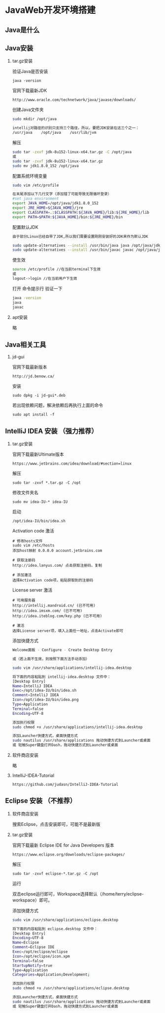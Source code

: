 # JavaWeb开发环境搭建

## Java是什么

## Java安装

1. tar.gz安装

    验证Java是否安装

    `java -version`

    官网下载最新JDK

    `http://www.oracle.com/technetwork/java/javase/downloads/`

    创建Java文件夹

    ```bash
    sudo mkdir /opt/java

    intellij对路径的识别只支持三个路径，所以，要把JDK安装在这三个之一：
    /usr/java    /opt/java    /usr/lib/jvm
    ```

    解压

    ```bash
    sudo tar -zxvf jdk-8u152-linux-x64.tar.gz -C /opt/java
    或
    sudo tar -zxvf jdk-8u152-linux-x64.tar.gz
    sudo mv jdk1.8.0_152 /opt/java
    ```

    配置系统环境变量

    ```bash
    sudo vim /etc/profile

    在末尾添加以下几行文字（添加错了可能导致无限循环登录）
    #set java environment
    export JAVA_HOME=/opt/java/jdk1.8.0_152
    export JRE_HOME=${JAVA_HOME}/jre
    export CLASSPATH=.:$CLASSPATH:${JAVA_HOME}/lib:${JRE_HOME}/lib
    export PATH=$PATH:${JAVA_HOME}/bin:${JRE_HOME}/bin
    ```

    配置默认JDK

    ```bash
    由于部分Linux已经自带了JDK,所以我们需要设置刚刚安装好的JDK来作为默认JDK

    sudo update-alternatives --install /usr/bin/java java /opt/java/jdk1.8.0_152/bin/java 300
    sudo update-alternatives --install /usr/bin/javac javac /opt/java/jdk1.8.0_152/bin/javac 300
    ```

    使生效

    ```bash
    source /etc/profile //在当前terminal下生效
    或
    logout->login //在当前用户下生效
    ```

    打开 命令提示行 验证一下

    ```bash
    java -version
    java
    javac
    ```
2. apt安装

    略

## Java相关工具

1. jd-gui

    官网下载最新版本

    `http://jd.benow.ca/`

    安装

    `sudo dpkg -i jd-gui*.deb`

    若出现依赖问题，解决依赖后再执行上面的命令

    `sudo apt install -f`

## IntelliJ IDEA 安装 （强力推荐）

1. tar.gz安装

    官网下载最新Ultimate版本

    `https://www.jetbrains.com/idea/download/#section=linux`

    解压

    `sudo tar -zxvf *.tar.gz -C /opt`

    修改文件夹名

    `sudo mv idea-IU-* idea-IU`

    启动

    `/opt/idea-IU/bin/idea.sh`

    Activation code 激活

    ```text
    # 修改hosts文件
    sudo vim /etc/hosts
    添加host映射 0.0.0.0 account.jetbrains.com

    # 获取注册码
    http://idea.lanyus.com/ 点击获取注册码，复制

    # 添加激活
    选择Activation code项，粘贴获取到的注册码

    ```

    License server 激活

    ```text
    # 可用服务器
    http://intellij.mandroid.cn/ (已不可用)
    http://idea.imsxm.com/ (已不可用)
    http://idea.iteblog.com/key.php (已不可用)

    # 激活
    选择License server项，填入上面任一地址，点击Activate即可
    ```

    添加快捷方式

    ```bash
    Welcome面板 - Configure - Create Desktop Entry

    或（若上面不生效，则按照下面方法手动添加）

    sudo vim /usr/share/applications/intellij-idea.desktop

    将下面的内容粘贴到 intellij-idea.desktop 文件中：
    [Desktop Entry]
    Name=IntelliJ IDEA
    Exec=/opt/idea-IU/bin/idea.sh
    Comment=IntelliJ IDEA
    Icon=/opt/idea-IU/bin/idea.png
    Type=Application
    Terminal=false
    Encoding=UTF-8

    添加执行权限
    sudo chmod +x /usr/share/applications/intellij-idea.desktop

    添加Launcher快捷方式，桌面快捷方式
    sudo nautilus /usr/share/applications 拖动快捷方式到Launcher或桌面
    或 轻触Super键盘打开Dash，拖动快捷方式到Launcher或桌面
    ```

2. 软件商店安装

    略

3. IntelliJ-IDEA-Tutorial

    `https://github.com/judasn/IntelliJ-IDEA-Tutorial`

## Eclipse 安装 （不推荐）

1. 软件商店安装

    搜索Eclipse，点击安装即可，可能不是最新版

2. tar.gz安装

    官网下载最新 Eclipse IDE for Java Developers 版本

    `https://www.eclipse.org/downloads/eclipse-packages/`

    解压

    `sudo tar -zxvf eclipse-*.tar.gz -C /opt`

    运行

    双击eclipse运行即可，Workspace选择默认（/home/terry/eclipse-workspace）即可。

    添加快捷方式

    ```bash
    sudo vim /usr/share/applications/eclipse.desktop

    将下面的内容粘贴到 eclipse.desktop 文件中：
    [Desktop Entry]
    Encoding=UTF-8
    Name=Eclipse
    Comment=Eclipse IDE
    Exec=/opt/eclipse/eclipse
    Icon=/opt/eclipse/icon.xpm
    Terminal=false
    StartupNotify=true
    Type=Application
    Categories=Application;Development;

    添加执行权限
    sudo chmod +x /usr/share/applications/eclipse.desktop

    添加Launcher快捷方式，桌面快捷方式
    sudo nautilus /usr/share/applications 拖动快捷方式到Launcher或桌面
    或 轻触Super键盘打开Dash，拖动快捷方式到Launcher或桌面
    ```